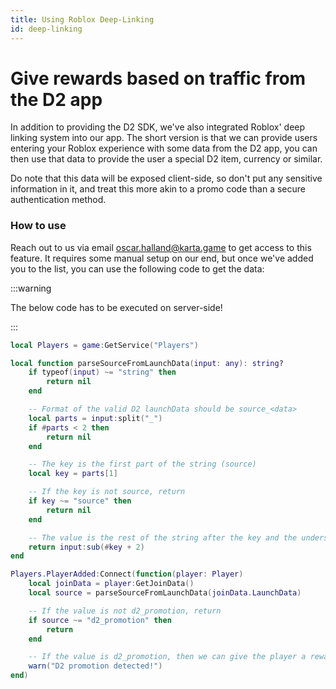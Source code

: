 ```yaml
---
title: Using Roblox Deep-Linking
id: deep-linking
---
```


# Give rewards based on traffic from the D2 app

In addition to providing the D2 SDK, we've also integrated Roblox' deep linking system into our app. The short version is that we can provide users entering your Roblox experience with some data from the D2 app, you can then use that data to provide the user a special D2 item, currency or similar.

Do note that this data will be exposed client-side, so don't put any sensitive information in it, and treat this more akin to a promo code than a secure authentication method.

### How to use

Reach out to us via email [oscar.halland@karta.game](mailto:oscar.halland@karta.game) to get access to this feature. It requires some manual setup on our end, but once we've added you to the list, you can use the following code to get the data:

:::warning

The below code has to be executed on server-side!

:::

```lua
local Players = game:GetService("Players")

local function parseSourceFromLaunchData(input: any): string?
	if typeof(input) ~= "string" then
		return nil
	end

	-- Format of the valid D2 launchData should be source_<data>
	local parts = input:split("_")
	if #parts < 2 then
		return nil
	end

	-- The key is the first part of the string (source)
	local key = parts[1]

	-- If the key is not source, return
	if key ~= "source" then
		return nil
	end

	-- The value is the rest of the string after the key and the underscore (source_)
	return input:sub(#key + 2)
end

Players.PlayerAdded:Connect(function(player: Player)
	local joinData = player:GetJoinData()
	local source = parseSourceFromLaunchData(joinData.LaunchData)

	-- If the value is not d2_promotion, return
	if source ~= "d2_promotion" then
		return
	end

	-- If the value is d2_promotion, then we can give the player a reward
	warn("D2 promotion detected!")
end)
```
